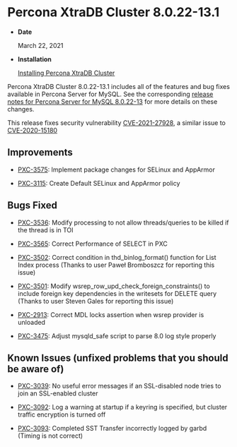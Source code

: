 # Percona XtraDB Cluster 8.0.22-13.1


* **Date**

    March 22, 2021



* **Installation**

    [Installing Percona XtraDB Cluster](https://www.percona.com/doc/percona-xtradb-cluster/8.0/install/index.html)


Percona XtraDB Cluster 8.0.22-13.1 includes all of the features and bug fixes available in Percona Server for MySQL. See the corresponding [release notes for Percona Server for MySQL 8.0.22-13](https://www.percona.com/doc/percona-server/LATEST/release-notes/Percona-Server-8.0.22-13.html) for more details on these changes.

This release fixes security vulnerability [CVE-2021-27928](https://cve.mitre.org/cgi-bin/cvename.cgi?name=CVE-2021-27928), a similar issue to [CVE-2020-15180](https://cve.mitre.org/cgi-bin/cvename.cgi?name=CVE-2020-15180)

## Improvements


* [PXC-3575](https://jira.percona.com/browse/PXC-3575): Implement package changes for SELinux and AppArmor


* [PXC-3115](https://jira.percona.com/browse/PXC-3115): Create Default SELinux and AppArmor policy

## Bugs Fixed


* [PXC-3536](https://jira.percona.com/browse/PXC-3536): Modify processing to not allow threads/queries to be killed if the thread is in TOI


* [PXC-3565](https://jira.percona.com/browse/PXC-3565): Correct Performance of SELECT in PXC


* [PXC-3502](https://jira.percona.com/browse/PXC-3502): Correct condition in thd_binlog_format() function for List Index process (Thanks to user Paweł Bromboszcz for reporting this issue)


* [PXC-3501](https://jira.percona.com/browse/PXC-3501): Modify wsrep_row_upd_check_foreign_constraints() to include foreign key dependencies in the writesets for DELETE query (Thanks to user Steven Gales for reporting this issue)


* [PXC-2913](https://jira.percona.com/browse/PXC-2913): Correct MDL locks assertion when wsrep provider is unloaded


* [PXC-3475](https://jira.percona.com/browse/PXC-3475): Adjust mysqld_safe script to parse 8.0 log style properly

## Known Issues (unfixed problems that you should be aware of)


* [PXC-3039](https://jira.percona.com/browse/PXC-3039): No useful error messages if an SSL-disabled node tries to join an SSL-enabled cluster


* [PXC-3092](https://jira.percona.com/browse/PXC-3092): Log a warning at startup if a keyring is specified, but cluster traffic encryption is turned off


* [PXC-3093](https://jira.percona.com/browse/PXC-3093): Completed SST Transfer incorrectly logged by garbd (Timing is not correct)
